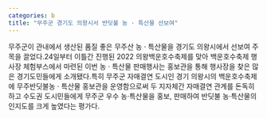 ```yaml
---
categories: b
title: "무주군 경기도 의왕시서 반딧불 농 · 특산물 선보여"
---
```

무주군이 관내에서 생산된 품질 좋은 무주산 농 · 특산물을 경기도 의왕시에서 선보여 주목을 끌었다.24일부터 이틀간 진행된 2022 의왕백운호수축제를 맞아 백운호수축제 행사장 체험부스에서 마련된 이번 농 · 특산물 판매행사는 홍보관을 통해 행사장을 찾은 많은 경기도민들에게 소개됐다.특히 무주군 자매결연 도시인 경기 의왕시의 백운호수축제에 무주반딧불농 · 특산물 홍보관을 운영함으로써 두 지자체간 자매결연 관계를 돈독히 하고 수도권 도시민들에게 무주군 우수 농·특산물을 홍보, 판매하여 반딧불 농·특산물의 인지도를 크게 높였다는 평가다.